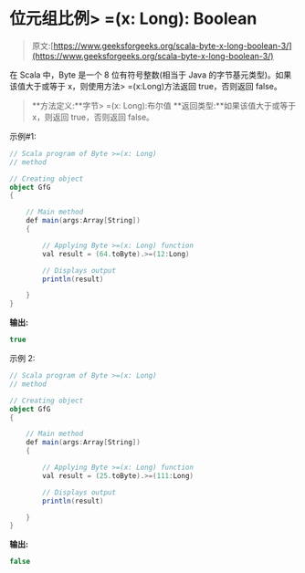 # 位元组比例> =(x: Long): Boolean

> 原文:[https://www.geeksforgeeks.org/scala-byte-x-long-boolean-3/](https://www.geeksforgeeks.org/scala-byte-x-long-boolean-3/)

在 Scala 中，Byte 是一个 8 位有符号整数(相当于 Java 的字节基元类型)。如果该值大于或等于 x，则使用方法> =(x:Long)方法返回 true，否则返回 false。

> **方法定义:**字节> =(x: Long):布尔值
> **返回类型:**如果该值大于或等于 x，则返回 true，否则返回 false。

示例#1:

```scala
// Scala program of Byte >=(x: Long)
// method 

// Creating object 
object GfG 
{ 

    // Main method 
    def main(args:Array[String]) 
    { 

        // Applying Byte >=(x: Long) function 
        val result = (64.toByte).>=(12:Long) 

        // Displays output 
        println(result) 

    } 
} 
```

**输出:**

```scala
true
```

示例 2:

```scala
// Scala program of Byte >=(x: Long)
// method 

// Creating object 
object GfG 
{ 

    // Main method 
    def main(args:Array[String]) 
    { 

        // Applying Byte >=(x: Long) function 
        val result = (25.toByte).>=(111:Long) 

        // Displays output 
        println(result) 

    } 
} 
```

**输出:**

```scala
false
```